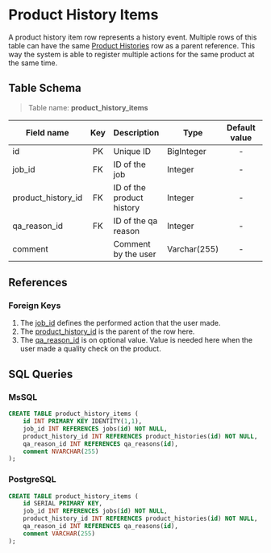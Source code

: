 # Product History Items

A product history item row represents a history event. Multiple rows of this
table can have the same [Product Histories](TableProductHistories.md) row as a
parent reference. This way the system is able to register multiple actions for
the same product at the same time.

## Table Schema

> Table name: **product_history_items**

| Field name         | Key | Description               | Type         | Default value | Required |
|--------------------|:---:|---------------------------|--------------|:-------------:|:--------:|
| id                 | PK  | Unique ID                 | BigInteger   |       -       |    Y     |
| job_id             | FK  | ID of the job             | Integer      |       -       |    Y     |
| product_history_id | FK  | ID of the product history | Integer      |       -       |    Y     |
| qa_reason_id       | FK  | ID of the qa reason       | Integer      |       -       |    N     |
| comment            |     | Comment by the user       | Varchar(255) |       -       |    N     |

## References

### Foreign Keys

1. The [job_id](TableJobs.md) defines the performed action that the user made.
2. The [product_history_id](TableProductHistories.md) is the parent of the row
   here.
3. The [qa_reason_id](TableQaReasons.md) is on optional value. Value is needed
   here when the user made a quality check on the product.

## SQL Queries

### MsSQL

```SQL
CREATE TABLE product_history_items (
    id INT PRIMARY KEY IDENTITY(1,1),
    job_id INT REFERENCES jobs(id) NOT NULL,
	product_history_id INT REFERENCES product_histories(id) NOT NULL,
    qa_reason_id INT REFERENCES qa_reasons(id),
	comment NVARCHAR(255)
);
```

### PostgreSQL

```SQL
CREATE TABLE product_history_items (
    id SERIAL PRIMARY KEY,
    job_id INT REFERENCES jobs(id) NOT NULL,
    product_history_id INT REFERENCES product_histories(id) NOT NULL,
    qa_reason_id INT REFERENCES qa_reasons(id),
    comment VARCHAR(255)
);
```